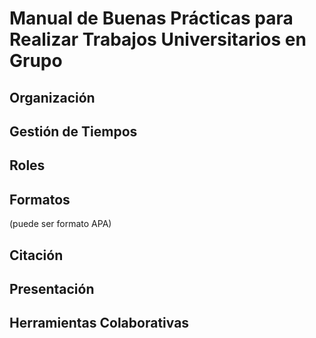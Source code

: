 # Manual de Buenas Prácticas para Realizar Trabajos Universitarios en Grupo

## Organización

## Gestión de Tiempos

## Roles

## Formatos 
(puede ser formato APA)

## Citación

## Presentación

## Herramientas Colaborativas